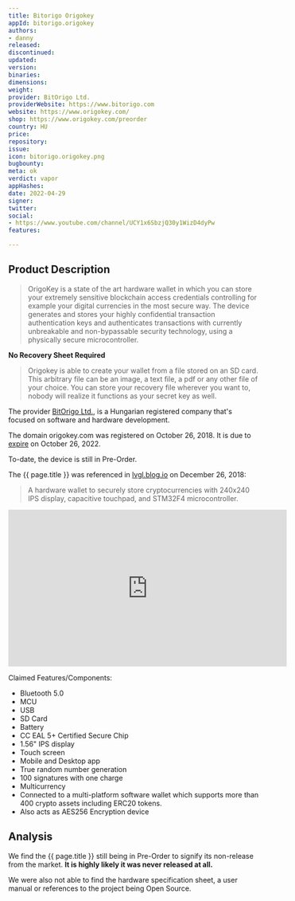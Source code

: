 ```yaml
---
title: Bitorigo Origokey
appId: bitorigo.origokey
authors:
- danny
released: 
discontinued: 
updated: 
version: 
binaries: 
dimensions: 
weight: 
provider: BitOrigo Ltd.
providerWebsite: https://www.bitorigo.com
website: https://www.origokey.com/
shop: https://www.origokey.com/preorder
country: HU
price: 
repository: 
issue: 
icon: bitorigo.origokey.png
bugbounty: 
meta: ok
verdict: vapor
appHashes: 
date: 2022-04-29
signer: 
twitter: 
social:
- https://www.youtube.com/channel/UCY1x6SbzjQ30y1WizD4dyPw
features: 

---
```


## Product Description 

> OrigoKey is a state of the art hardware wallet in which you can store your extremely sensitive blockchain access credentials controlling for example your digital currencies in the most secure way. The device generates and stores your highly confidential transaction authentication keys and authenticates transactions with currently unbreakable and non-bypassable security technology, using a physically secure microcontroller.

**No Recovery Sheet Required**

> Origokey is able to create your wallet from a file stored on an SD card. This arbitrary file can be an image, a text file, a pdf or any other file of your choice. You can store your recovery file wherever you want to, nobody will realize it functions as your secret key as well.

The provider [BitOrigo Ltd.](https://bitorigo.com), is a Hungarian registered company that's focused on software and hardware development. 

The domain origokey.com was registered on October 26, 2018. It is due to [expire](https://lookup.icann.org/lookup?q=www.origokey.com&t=a) on October 26, 2022.

To-date, the device is still in Pre-Order. 

The {{ page.title }} was referenced in [lvgl.blog.io](https://blog.lvgl.io/2018-12-26/references) on December 26, 2018:

> A hardware wallet to securely store cryptocurrencies with 240x240 IPS display, capacitive touchpad, and STM32F4 microcontroller. 

<iframe width="560" height="315" src="https://www.youtube.com/embed/hYzbfYfm6KA" title="YouTube video player" frameborder="0" allow="accelerometer; autoplay; clipboard-write; encrypted-media; gyroscope; picture-in-picture" allowfullscreen></iframe><br />

Claimed Features/Components: 

- Bluetooth 5.0
- MCU
- USB
- SD Card
- Battery
- CC EAL 5+ Certified Secure Chip
- 1.56" IPS display
- Touch screen 
- Mobile and Desktop app
- True random number generation 
- 100 signatures with one charge
- Multicurrency
- Connected to a multi-platform software wallet which supports more than 400 crypto assets including ERC20 tokens. 
- Also acts as AES256 Encryption device

## Analysis 

We find the {{ page.title }} still being in Pre-Order to signify its non-release from the market. **It is highly likely it was never released at all.** 

We were also not able to find the hardware specification sheet, a user manual or references to the project being Open Source. 
